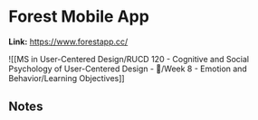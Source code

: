 # Forest Mobile App
**Link:** https://www.forestapp.cc/

![[MS in User-Centered Design/RUCD 120 - Cognitive and Social Psychology of User-Centered Design - 💾/Week 8 - Emotion and Behavior/Learning Objectives]]

## Notes
